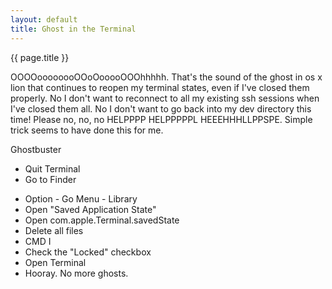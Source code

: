 ```yaml
---
layout: default
title: Ghost in the Terminal
---
```





{{ page.title }}

OOOOoooooooOOoOooooOOOhhhhh.  That's the sound of the ghost in os x lion that continues to reopen my terminal states, even if I've closed them properly.  No I don't want to reconnect to all my existing ssh sessions when I've closed them all.  No I don't want to go back into my dev directory this time!  Please no, no, no HELPPPP HELPPPPPL HEEEHHHLLPPSPE.  Simple trick seems to have done this for me.


Ghostbuster


- Quit Terminal
- Go to Finder
 * Option - Go Menu - Library
 * Open "Saved Application State"
 * Open com.apple.Terminal.savedState
 * Delete all files
 * CMD I
 * Check the "Locked" checkbox
 * Open Terminal
 * Hooray. No more ghosts.



